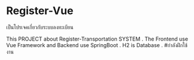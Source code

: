 # Register-Vue
เป็นโปรเจคเกี่ยวกับระบบลงทะเบียน

This PROJECT about Register-Transportation SYSTEM . The Frontend use Vue Framework and Backend use SpringBoot . H2 is Database .
 #กำลังฝึกใช้งาน
